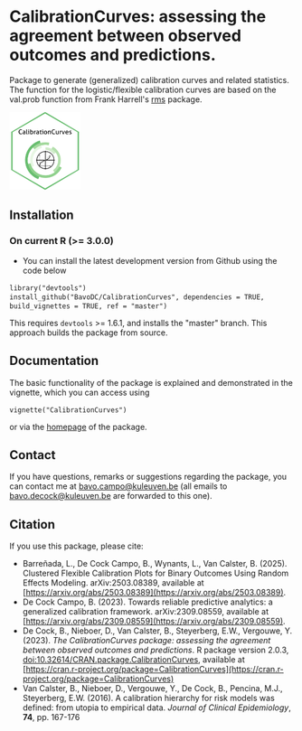 CalibrationCurves: assessing the agreement between observed outcomes and predictions.
====
Package to generate (generalized) calibration curves and related statistics. The function for the logistic/flexible calibration curves are based on the val.prob function from Frank Harrell's [rms](https://cran.r-project.org/package=rms) package.

<p align="left">
  <img src="vignettes/CalibrationCurves.png" width="25%">
</p>

## Installation

### On current R (>= 3.0.0)
* You can install the latest development version from Github using the code below

```
library("devtools")
install_github("BavoDC/CalibrationCurves", dependencies = TRUE, build_vignettes = TRUE, ref = "master")
```

This requires `devtools` >= 1.6.1, and installs the "master" branch. This approach builds the package from source.

## Documentation
The basic functionality of the package is explained and demonstrated in the vignette, which you can access using
```
vignette("CalibrationCurves")
```

or via the [homepage](https://bavodc.github.io/websiteCalibrationCurves/articles/CalibrationCurves.html) of the package. 


## Contact
If you have questions, remarks or suggestions regarding the package, you can contact me at [bavo.campo@kuleuven.be](mailto:bavo.campo@kuleuven.be) (all emails to [bavo.decock@kuleuven.be](mailto:bavo.decock@kuleuven.be) are
forwarded to this one).

## Citation
If you use this package, please cite: <br />
- Barreñada, L., De Cock Campo, B., Wynants, L., Van Calster, B. (2025). Clustered Flexible Calibration Plots for
Binary Outcomes Using Random Effects Modeling. arXiv:2503.08389, available at [https://arxiv.org/abs/2503.08389](https://arxiv.org/abs/2503.08389). <br />
- De Cock Campo, B. (2023). Towards reliable predictive analytics: a generalized calibration framework.
arXiv:2309.08559, available at [https://arxiv.org/abs/2309.08559](https://arxiv.org/abs/2309.08559). <br />
- De Cock, B., Nieboer, D., Van Calster, B., Steyerberg, E.W., Vergouwe, Y. (2023). _The CalibrationCurves package: assessing the agreement between observed outcomes and predictions_. R package version 2.0.3, [doi:10.32614/CRAN.package.CalibrationCurves](https://doi.org/10.32614/CRAN.package.CalibrationCurves), available at [https://cran.r-project.org/package=CalibrationCurves](https://cran.r-project.org/package=CalibrationCurves) <br />
- Van Calster, B., Nieboer, D., Vergouwe, Y., De Cock, B., Pencina, M.J., Steyerberg, E.W. (2016). A calibration hierarchy for risk models was defined: from utopia to empirical data. _Journal of Clinical Epidemiology_, __74__, pp. 167-176 <br />
